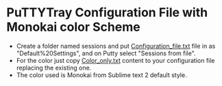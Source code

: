 # PuTTYTray Configuration File with Monokai color Scheme
* Create a folder named sessions and put [Configuration_file.txt](Configuration_file.txt) file in as "Default%20Settings", and on Putty select "Sessions from file".
* For the color just copy [Color_only.txt](Color_only.txt) content to your configuration file replacing the existing one.
* The color used is Monokai from Sublime text 2 default style.